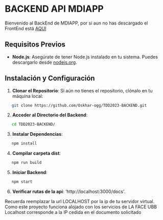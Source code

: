 # BACKEND API MDIAPP
Bienvenido al BackEnd de MDIAPP, por si aun no has descargado el FrontEnd está [AQUI](https://github.com/Oskhar-ogg/TDD2023-1)

## Requisitos Previos

- **Node.js**: Asegúrate de tener Node.js instalado en tu sistema. Puedes descargarlo desde [nodejs.org](https://nodejs.org/).

## Instalación y Configuración

1. **Clonar el Repositorio**: Si aún no tienes el repositorio, clónalo en tu máquina local:
```bash
   git clone https://github.com/Oskhar-ogg/TDD2023-BACKEND.git
``` 
2. **Acceder al Directorio del Backend**:
```bash
   cd TDD2023-BACKEND/
```
3. **Instalar Dependencias**:
```bash
   npm install
```
4. **Compilar carpeta dist**:
```bash
   npm run build
```
5. **Iniciar Backend**:
```bash
   npm start
```
6. **Verificar rutas de la api**:
   'http://localhost:3000/docs'.

Recuerda reemplazar la url LOCALHOST por la ip de tu servidor virtual.
Como este proyecto funciona alojado con los servicios de LA FACE UBB
Localhost corresponde a la IP cedida en el documento solicitado
   


